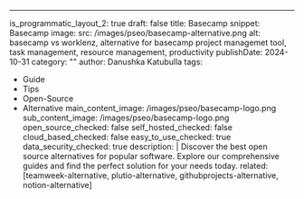 ---
is_programmatic_layout_2: true
draft: false
title: Basecamp 
snippet: Basecamp 
image:
  src: /images/pseo/basecamp-alternative.png
  alt: basecamp  vs worklenz, alternative for basecamp  project managemet tool, task management, resource management, productivity
publishDate: 2024-10-31
category: ""
author: Danushka Katubulla
tags:
  - Guide
  - Tips
  - Open-Source
  - Alternative
main_content_image: /images/pseo/basecamp-logo.png
sub_content_image: /images/pseo/basecamp-logo.png
open_source_checked: false
self_hosted_checked: false
cloud_based_checked: false
easy_to_use_checked: true
data_security_checked: true
description: |
   Discover the best open source alternatives for popular software. Explore our comprehensive guides and find the perfect solution for your needs today.
related: [teamweek-alternative, plutio-alternative, githubprojects-alternative, notion-alternative]
